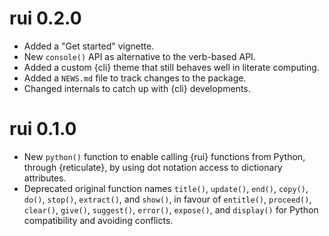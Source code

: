 
# rui 0.2.0

* Added a "Get started" vignette.
* New `console()` API as alternative to the verb-based API.
* Added a custom {cli} theme that still behaves well in literate computing.
* Added a `NEWS.md` file to track changes to the package.
* Changed internals to catch up with {cli} developments.

# rui 0.1.0

* New `python()` function to enable calling {rui} functions from Python, through
  {reticulate}, by using dot notation access to dictionary attributes.
* Deprecated original function names `title()`, `update()`, `end()`, `copy()`,
  `do()`, `stop()`, `extract()`, and `show()`, in favour of `entitle()`,
  `proceed()`, `clear()`, `give()`, `suggest()`, `error()`, `expose()`, and
  `display()` for Python compatibility and avoiding conflicts.
